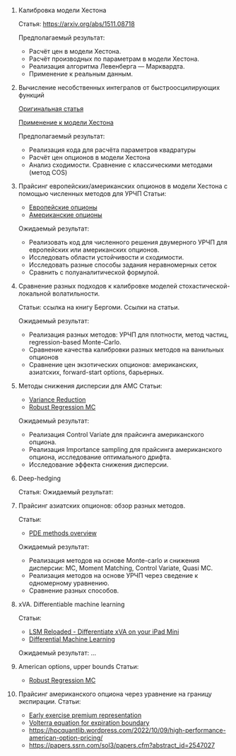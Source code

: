 1. Калибровка модели Хестона 

    Статья: https://arxiv.org/abs/1511.08718

    Предполагаемый результат: 
    * Расчёт цен в модели Хестона.
    * Расчёт производных по параметрам в модели Хестона.
    * Реализация алгоритма Левенберга — Марквардта.
    * Применение к реальным данным. 

2. Вычисление несобственных интегралов от быстроосцилирующих функций

    [Оригинальная статья](https://www.sciencedirect.com/science/article/pii/S0377042713003385)

    [Применение к модели Хестона](https://hpcquantlib.wordpress.com/2020/05/17/optimized-heston-model-integration-exponentially-fitted-gauss-laguerre-quadrature-rule/)

    Предполагаемый результат:

    * Реализация кода для расчёта параметров квадратуры
    * Расчёт цен опционов в модели Хестона
    * Анализ сходимости. Сравнение с классическими методами (метод COS)

3. Прайсинг европейских/американских опционов в модели Хестона с помощью численных методов для УРЧП
    Статьи: 
    * [Европейские опционы](https://www.math.ualberta.ca/ijnam/Volume-7-2010/No-2-10/2010-02-06.pdf)
    * [Американские опционы](https://arxiv.org/pdf/1309.0110)

    Ожидаемый результат:
    * Реализовать код для численного решения двумерного УРЧП для европейских или американских опционов.
    * Исследовать области устойчивости и сходимости.
    * Исследовать разные способы задания неравномерных сеток
    * Сравнить с полуаналитической формулой.

4. Сравнение разных подходов к калибровке моделей стохастической-локальной волатильности.

    Статьи: ссылка на книгу Бергоми. Ссылки на статьи.

    Ожидаемый результат:
    * Реализация разных методов: УРЧП для плотности, метод частиц, regression-based Monte-Carlo. 
    * Сравнение качества калибровки разных методов на ванильных опционов
    * Сравнение цен экзотических опционов: американских, азиатских, forward-start options, барьерных.

5. Методы снижения дисперсии для AMC
    Статьи: 
    * [Variance Reduction](https://papers.ssrn.com/sol3/papers.cfm?abstract_id=4221136)
    * [Robust Regression MC](https://kups.ub.uni-koeln.de/4442/1/Diss_Jonen.pdf)

    Ожидаемый результат:
    * Реализация Control Variate для прайсинга американского опциона.
    * Реализация Importance sampling для прайсинга американского опциона, исследование оптимального дрифта.
    * Исследование эффекта снижения дисперсии.

6. Deep-hedging

    Статья:
    Ожидаемый результат:

7.  Прайсинг азиатских опционов: обзор разных методов. 

    Статьи:
    * [PDE methods overview](https://personal.ntu.edu.sg/nprivault/MA5182/asian-options.pdf)

    Ожидаемый результат:
    * Реализация методов на основе Monte-carlo и снижения дисперсии: MC, Moment Matching, Control Variate, Quasi MC.
    * Реализация методов на основе УРЧП через сведение к одномерному уравнению.
    * Сравнение разных способов. 


8. xVA. Differentiable machine learning

    Статьи: 
    * [LSM Reloaded - Differentiate xVA on your iPad Mini](https://papers.ssrn.com/sol3/papers.cfm?abstract_id=2966155)
    * [Differential Machine Learning](https://arxiv.org/abs/2005.02347)

    Ожидаемый результат:
    ...

9. American options, upper bounds
    Статьи: 
    * [Robust Regression MC](https://kups.ub.uni-koeln.de/4442/1/Diss_Jonen.pdf)

10. Прайсинг американского опциона через уравнение на границу экспирации.
    Статьи:
    * [Early exercise premium representation](https://engineering.nyu.edu/sites/default/files/2019-03/alternative-characterizations-of-american-put-options.pdf)
    * [Volterra equation for expiration boundary](https://arxiv.org/pdf/2502.00740)
    * https://hpcquantlib.wordpress.com/2022/10/09/high-performance-american-option-pricing/
    * https://papers.ssrn.com/sol3/papers.cfm?abstract_id=2547027
